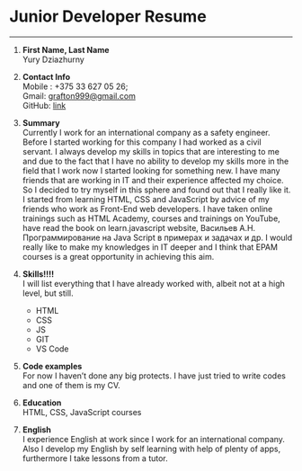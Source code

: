 # Junior Developer Resume # 
 ---

1. **First Name, Last Name** </br>
Yury Dziazhurny

1. **Contact Info** </br>
Mobile : +375 33 627 05 26;</br>
Gmail: [grafton999@gmail.com](https://www.google.com/intl/ru/gmail/about/ "gmail.com") </br>
  GitHub: [link](https://github.com/Dziazhurny)</br>
  
1. **Summary** </br>
  Currently I work for an international company as a safety engineer. Before I started working for this company I had worked as a civil servant. I always develop my skills in topics that are interesting to me and due to the fact that I have no ability to develop my skills more in the field that I work now I started looking for something new. I have many friends that are working in IT and their experience affected my choice. So I decided to try myself in this sphere and found out that I really like it. I started from learning  HTML, CSS and JavaScript by advice of my friends who work as Front-End web developers. I have taken online trainings such as HTML Academy, courses and trainings on YouTube, have read the book on learn.javascript website, Васильев А.Н. Программирование на Java Script в примерах и задачах и др. 
I would really like to make my knowledges in IT deeper and I think that EPAM courses is a great opportunity in achieving this aim. 
1. **Skills!!!!**</br>
  I will list everything that I have already worked with, albeit not at a high level, but still.</br>
    - HTML 
    - CSS
    - JS
    - GIT
    - VS Code
1. **Code examples**</br>
    For now I haven’t done any big protects. I have just tried to write codes and one of them is my CV.
1. **Education**</br>
    HTML, CSS, JavaScript courses
1. **English**</br>
    I experience English at work since I work for an international company. Also I develop my English by self learning with help of plenty of apps, furthermore I take lessons from a tutor.
